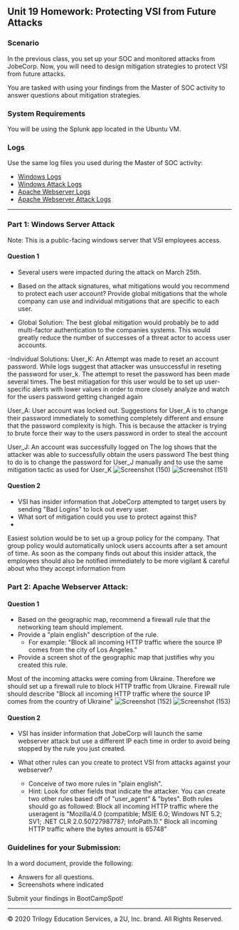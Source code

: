 ## Unit 19 Homework: Protecting VSI from Future Attacks

### Scenario

In the previous class,  you set up your SOC and monitored attacks from JobeCorp. Now, you will need to design mitigation strategies to protect VSI from future attacks. 

You are tasked with using your findings from the Master of SOC activity to answer questions about mitigation strategies.

### System Requirements 

You will be using the Splunk app located in the Ubuntu VM.

### Logs

Use the same log files you used during the Master of SOC activity:

- [Windows Logs](resources/windows_server_logs.csv)
- [Windows Attack Logs](resources/windows_server_attack_logs.csv)
- [Apache Webserver Logs](resources/apache_logs.txt	)
- [Apache Webserver Attack Logs](resources/apache_attack_logs.txt	)

---

### Part 1: Windows Server Attack

Note: This is a public-facing windows server that VSI employees access.
 
#### Question 1
- Several users were impacted during the attack on March 25th.
- Based on the attack signatures, what mitigations would you recommend to protect each user account? Provide global mitigations that the whole company can use and individual mitigations that are specific to each user.

- Global Solution: The best global mitigation would probably be to add multi-factor authentication to the companies systems. This would greatly reduce the number of successes of a threat actor to access user accounts.

-Individual Solutions:
User_K: An Attempt was made to reset an account password. While logs suggest that attacker was unsuccessful in reseting the password for user_k. The attempt to reset the password has been made several times. The best mitiagation for this user would be to set up user-specific alerts with lower values in order to more closely analyze and watch for the users password getting changed again

User_A: User account was locked out.
Suggestions for User_A is to change their password immediately to something completely different and ensure that the password complexity is high. This is because the attacker is trying to brute force their way to the users password in order to steal the account

User_J: An account was successfully logged on
The log shows that the attacker was able to successfully obtain the users password
The best thing to do is to change the password for User_J manually and to use the same mitigation tactic as used for User_K
![Screenshot (150)](https://user-images.githubusercontent.com/89820505/154904060-1977b6f7-7d31-4bfb-a82a-250a9ad987f6.png)
![Screenshot (151)](https://user-images.githubusercontent.com/89820505/154904078-f9e83453-3324-4b8a-854d-da7ec74d40de.png)

  
#### Question 2
- VSI has insider information that JobeCorp attempted to target users by sending "Bad Logins" to lock out every user.
- What sort of mitigation could you use to protect against this?
-
 Easiest solution would be to set up a group policy for the company.
 That group policy would automatically unlock users accounts after a set amount of time. As soon as the company finds out about this insider attack, the employees should also be notified immediately to be more vigilant & careful about who they accept information from

### Part 2: Apache Webserver Attack:

#### Question 1
- Based on the geographic map, recommend a firewall rule that the networking team should implement.
- Provide a "plain english" description of the rule.
  - For example: "Block all incoming HTTP traffic where the source IP comes from the city of Los Angeles."
- Provide a screen shot of the geographic map that justifies why you created this rule. 

Most of the incoming attacks were coming from Ukraine. Therefore we should set up a firewall rule to block HTTP traffic from Ukraine. Firewall rule should describe "Block all incoming HTTP traffic where the source IP comes from the country of Ukraine"
![Screenshot (152)](https://user-images.githubusercontent.com/89820505/154905258-a2d9b3ae-2de5-4227-a27f-521e82dff473.png)
![Screenshot (153)](https://user-images.githubusercontent.com/89820505/154905278-3df6c40d-9f9d-4833-9dec-cbcd9efa65ee.png)

  
#### Question 2

- VSI has insider information that JobeCorp will launch the same webserver attack but use a different IP each time in order to avoid being stopped by the rule you just created.

- What other rules can you create to protect VSI from attacks against your webserver?
  - Conceive of two more rules in "plain english". 
  - Hint: Look for other fields that indicate the attacker.
You can create two other rules based off of "user_agent" & "bytes".
Both rules should go as followed:
Block all incoming HTTP traffic where the useragent is "Mozilla/4.0 (compatible; MSIE 6.0; Windows NT 5.2; SV1; .NET CLR 2.0.50727987787; InfoPath.1)."
Block all incoming HTTP traffic where the bytes amount is 65748"


### Guidelines for your Submission:
  
In a word document, provide the following:
- Answers for all questions.
- Screenshots where indicated

Submit your findings in BootCampSpot!

---

© 2020 Trilogy Education Services, a 2U, Inc. brand. All Rights Reserved.
